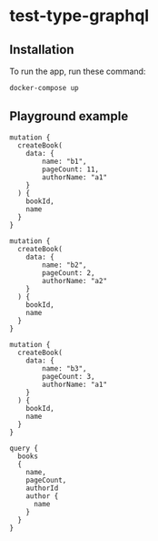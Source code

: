 # test-type-graphql

## Installation

To run the app, run these command:

```bash
docker-compose up
```

## Playground example

```
mutation {
  createBook(
    data: {
		name: "b1",
    	pageCount: 11,
		authorName: "a1"
    }
  ) {
    bookId,
	name
  }
}

mutation {
  createBook(
    data: {
		name: "b2",
    	pageCount: 2,
		authorName: "a2"
    }
  ) {
    bookId,
	name
  }
}

mutation {
  createBook(
    data: {
		name: "b3",
    	pageCount: 3,
		authorName: "a1"
    }
  ) {
    bookId,
	name
  }
}

query {
  books
  {
    name,
    pageCount,
    authorId
    author {
      name
    }
  }
}
```
